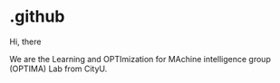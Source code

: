 # .github

Hi, there 

We are the Learning and OPTImization for MAchine intelligence group (OPTIMA) Lab from CityU.
